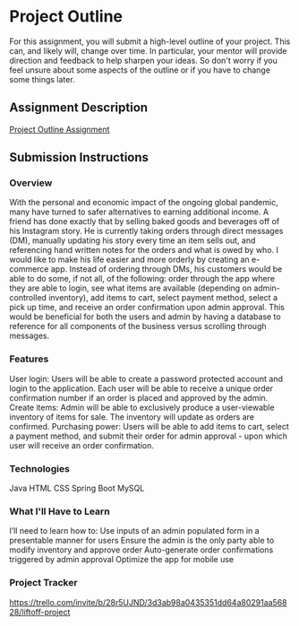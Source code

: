 # Project Outline
For this assignment, you will submit a high-level outline of your project. This can, and likely will, change over time. In particular, your mentor will provide direction and feedback to help sharpen your ideas. So don't worry if you feel unsure about some aspects of the outline or if you have to change some things later.

## Assignment Description
[Project Outline Assignment](https://education.launchcode.org/liftoff/modules/assignments/project-outline)

## Submission Instructions

### Overview
With the personal and economic impact of the ongoing global pandemic, many have turned to safer alternatives to earning additional income. A friend has done exactly that by selling baked goods and beverages off of his Instagram story. He is currently taking orders through direct messages (DM), manually updating his story every time an item sells out, and referencing hand written notes for the orders and what is owed by who.
I would like to make his life easier and more orderly by creating an e-commerce app. Instead of ordering through DMs, his customers would be able to do some, if not all, of the following: order through the app where they are able to login, see what items are available (depending on admin-controlled inventory), add items to cart, select payment method, select a pick up time, and receive an order confirmation upon admin approval. This would be beneficial for both the users and admin by having a database to reference for all components of the business versus scrolling through messages. 
### Features
User login: Users will be able to create a password protected account and login to the application. Each user will be able to receive a unique order confirmation number if an order is placed and approved by the admin.
Create items: Admin will be able to exclusively produce a user-viewable inventory of items for sale. The inventory will update as orders are confirmed.
Purchasing power: Users will be able to add items to cart, select a payment method, and submit their order for admin approval - upon which user will receive an order confirmation.
### Technologies
Java
HTML
CSS
Spring Boot
MySQL
### What I'll Have to Learn
I’ll need to learn how to:
Use inputs of an admin populated form in a presentable manner for users
Ensure the admin is the only party able to modify inventory and approve order
Auto-generate order confirmations triggered by admin approval
Optimize the app for mobile use
### Project Tracker
https://trello.com/invite/b/28r5UJND/3d3ab98a0435351dd64a80291aa56828/liftoff-project